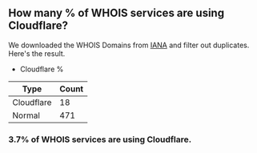 ## How many % of WHOIS services are using Cloudflare?


We downloaded the WHOIS Domains from [IANA](https://www.iana.org) and filter out duplicates.
Here's the result.

[//]: # (start replacement)

- Cloudflare %

| Type | Count |
| --- | --- |
| Cloudflare | 18 |
| Normal | 471 |


### 3.7% of WHOIS services are using Cloudflare.
